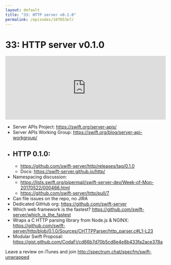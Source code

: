 ```yaml
---
layout: default
title: "33: HTTP server v0.1.0"
permalink: /episodes/107053e7/
---
```


# 33: HTTP server v0.1.0

<iframe frameBorder="0" height="200px" scrolling="no" seamless src="https://player.simplecast.com/b535714c-2b4b-4d7e-88d8-d0bb05e85431" width="100%"></iframe>

- Server APIs Project: https://swift.org/server-apis/
- Server APIs Working Group: https://swift.org/blog/server-api-workgroup/
- HTTP 0.1.0:
    -
    - https://github.com/swift-server/http/releases/tag/0.1.0
    - Docs: https://swift-server.github.io/http/
- Namespacing discussion:
    - https://lists.swift.org/pipermail/swift-server-dev/Week-of-Mon-20170522/000466.html
    - https://github.com/swift-server/http/pull/7
- Can file issues on the repo, no JIRA
- Dedicated GitHub org: https://github.com/swift-server
- Which web framework is the fastest? https://github.com/swift-server/which_is_the_fastest
- Wraps a C HTTP parsing library from Node.js & NGINX: https://github.com/swift-server/http/blob/0.1.0/Sources/CHTTPParser/http_parser.c#L1-L23
- Modular Swift Proposal: https://gist.github.com/CodaFi/cd66b7d70b5cd8e4e8b433fa2ace378a

Leave a review on iTunes and join http://spectrum.chat/specfm/swift-unwrapped
